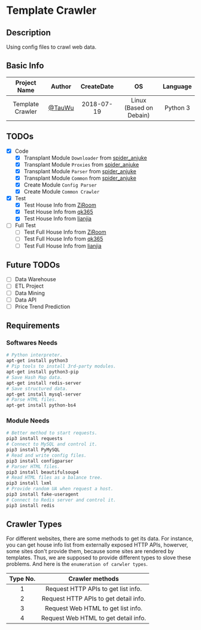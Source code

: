 # Template Crawler

## Description

Using config files to crawl web data.

## Basic Info

Project Name | Author | CreateDate | OS | Language
:-: | :-: | :-: | :-: | :-:
Template Crawler | [@TauWu](https://github.com/TauWu/) | 2018-07-19 | Linux (Based on Debain) | Python 3

## TODOs

- [x] Code
	- [x] Transplant Module `Downloader` from [spider\_anjuke](https://github.com/TauWu/spider_anjuke)
	- [x] Transplant Module `Proxies` from [spider\_anjuke](https://github.com/TauWu/spider_anjuke)
	- [x] Transplant Module `Parser` from [spider\_anjuke](https://github.com/TauWu/spider_anjuke)
	- [x] Transplant Module `Common` from [spider\_anjuke](https://github.com/TauWu/spider_anjuke)
	- [x] Create Module `Config Parser`
	- [x] Create Module `Common Crawler`

- [x] Test
	- [x] Test House Info from [ZiRoom](http://sh.ziroom.com)
	- [x] Test House Info from [qk365](http://www.qk365.com)
	- [x] Test House Info from [lianjia](https://sh.lianjia.com)

- [ ] Full Test
	- [ ] Test Full House Info from [ZiRoom](http://sh.ziroom.com)
	- [ ] Test Full House Info from [qk365](http://www.qk365.com)
	- [ ] Test Full House Info from [lianjia](https://sh.lianjia.com)

## Future TODOs

- [ ] Data Warehouse
- [ ] ETL Project
- [ ] Data Mining
- [ ] Data API
- [ ] Price Trend Prediction

## Requirements

### Softwares Needs

```sh
# Python interpreter.
apt-get install python3
# Pip tools to install 3rd-party modules.
apt-get install python3-pip
# Save Hash Map data.
apt-get install redis-server
# Save structured data.
apt-get install mysql-server
# Parse HTML files.
apt-get install python-bs4
```

### Module Needs

```sh
# Better method to start requests.
pip3 install requests
# Connect to MySQL and control it.
pip3 install PyMySQL
# Read and write config files.
pip3 install configparser
# Parser HTML files.
pip3 install beautifulsoup4
# Read HTML files as a balance tree.
pip3 install lxml
# Provide random UA when request a host.
pip3 install fake-useragent
# Connect to Redis server and control it.
pip3 install redis
```

## Crawler Types

For different websites, there are some methods to get its data. For instance, you can get house info list from externally exposed HTTP APIs, howerver, some sites don't provide them, because some sites are rendered by templates. Thus, we are supposed to provide different types to slove these problems. And here is the `enumeration of carwler types`.

Type No. | Crawler methods
:-: | :-:
1 | Request HTTP APIs to get list info.
2 | Request HTTP APIs to get detail info.
3 | Request Web HTML to get list info.
4 | Request Web HTML to get detail info.
